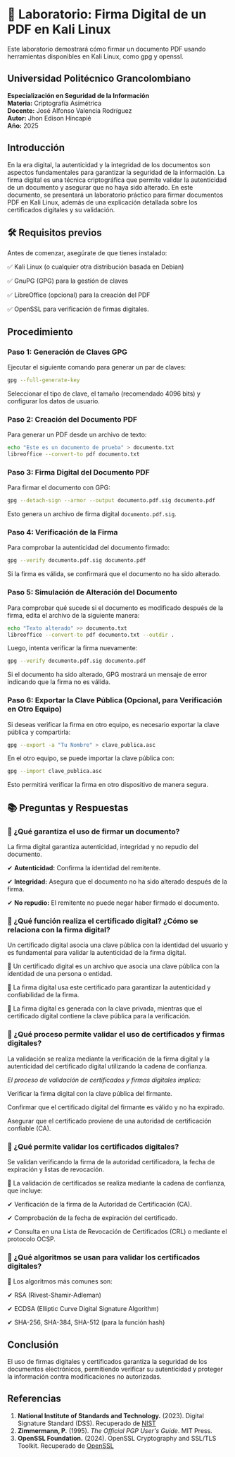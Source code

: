 # 🔬 Laboratorio: Firma Digital de un PDF en Kali Linux
Este laboratorio demostrará cómo firmar un documento PDF usando herramientas disponibles en Kali Linux, como gpg y openssl.

## **Universidad Politécnico Grancolombiano**  
**Especialización en Seguridad de la Información**  
**Materia:** Criptografía Asimétrica  
**Docente:** José Alfonso Valencia Rodríguez  
**Autor:** Jhon Edison Hincapié  
**Año:** 2025  

## Introducción

En la era digital, la autenticidad y la integridad de los documentos son aspectos fundamentales para garantizar la seguridad de la información. La firma digital es una técnica criptográfica que permite validar la autenticidad de un documento y asegurar que no haya sido alterado. En este documento, se presentará un laboratorio práctico para firmar documentos PDF en Kali Linux, además de una explicación detallada sobre los certificados digitales y su validación.




## 🛠 Requisitos previos

Antes de comenzar, asegúrate de que tienes instalado:

✅ Kali Linux (o cualquier otra distribución basada en Debian)

✅ GnuPG (GPG) para la gestión de claves

✅ LibreOffice (opcional) para la creación del PDF

✅ OpenSSL para verificación de firmas digitales.



## Procedimiento

### Paso 1: Generación de Claves GPG
Ejecutar el siguiente comando para generar un par de claves:
```bash
gpg --full-generate-key
```
Seleccionar el tipo de clave, el tamaño (recomendado 4096 bits) y configurar los datos de usuario.

### Paso 2: Creación del Documento PDF
Para generar un PDF desde un archivo de texto:
```bash
echo "Este es un documento de prueba" > documento.txt
libreoffice --convert-to pdf documento.txt
```

### Paso 3: Firma Digital del Documento PDF
Para firmar el documento con GPG:
```bash
gpg --detach-sign --armor --output documento.pdf.sig documento.pdf
```
Esto genera un archivo de firma digital `documento.pdf.sig`.

### Paso 4: Verificación de la Firma
Para comprobar la autenticidad del documento firmado:
```bash
gpg --verify documento.pdf.sig documento.pdf
```
Si la firma es válida, se confirmará que el documento no ha sido alterado.

### Paso 5: Simulación de Alteración del Documento
Para comprobar qué sucede si el documento es modificado después de la firma, edita el archivo de la siguiente manera:
```bash
echo "Texto alterado" >> documento.txt
libreoffice --convert-to pdf documento.txt --outdir .
```
Luego, intenta verificar la firma nuevamente:
```bash
gpg --verify documento.pdf.sig documento.pdf
```
Si el documento ha sido alterado, GPG mostrará un mensaje de error indicando que la firma no es válida.

### Paso 6: Exportar la Clave Pública (Opcional, para Verificación en Otro Equipo)
Si deseas verificar la firma en otro equipo, es necesario exportar la clave pública y compartirla:
```bash
gpg --export -a "Tu Nombre" > clave_publica.asc
```
En el otro equipo, se puede importar la clave pública con:
```bash
gpg --import clave_publica.asc
```
Esto permitirá verificar la firma en otro dispositivo de manera segura.



## 📚 Preguntas y Respuestas

### 📌 ¿Qué garantiza el uso de firmar un documento?

La firma digital garantiza autenticidad, integridad y no repudio del documento.

✔ **Autenticidad:** Confirma la identidad del remitente.

✔ **Integridad:** Asegura que el documento no ha sido alterado después de la firma.

✔ **No repudio:** El remitente no puede negar haber firmado el documento.


### 📌 ¿Qué función realiza el certificado digital? ¿Cómo se relaciona con la firma digital?

Un certificado digital asocia una clave pública con la identidad del usuario y es fundamental para validar la autenticidad de la firma digital.

🔹 Un certificado digital es un archivo que asocia una clave pública con la identidad de una persona o entidad.

🔹 La firma digital usa este certificado para garantizar la autenticidad y confiabilidad de la firma.

🔹 La firma digital es generada con la clave privada, mientras que el certificado digital contiene la clave pública para la verificación.


### 📌 ¿Qué proceso permite validar el uso de certificados y firmas digitales?

La validación se realiza mediante la verificación de la firma digital y la autenticidad del certificado digital utilizando la cadena de confianza.

*El proceso de validación de certificados y firmas digitales implica:*

Verificar la firma digital con la clave pública del firmante.

Confirmar que el certificado digital del firmante es válido y no ha expirado.

Asegurar que el certificado proviene de una autoridad de certificación confiable (CA).

### 📌 ¿Qué permite validar los certificados digitales?

Se validan verificando la firma de la autoridad certificadora, la fecha de expiración y listas de revocación.

🔹 La validación de certificados se realiza mediante la cadena de confianza, que incluye:

✔ Verificación de la firma de la Autoridad de Certificación (CA).

✔ Comprobación de la fecha de expiración del certificado.

✔ Consulta en una Lista de Revocación de Certificados (CRL) o mediante el protocolo OCSP.

### 📌 ¿Qué algoritmos se usan para validar los certificados digitales?

🔹 Los algoritmos más comunes son:

✔ RSA (Rivest-Shamir-Adleman)

✔ ECDSA (Elliptic Curve Digital Signature Algorithm)

✔ SHA-256, SHA-384, SHA-512 (para la función hash)


## Conclusión
El uso de firmas digitales y certificados garantiza la seguridad de los documentos electrónicos, permitiendo verificar su autenticidad y proteger la información contra modificaciones no autorizadas.


## Referencias

1. **National Institute of Standards and Technology.** (2023). Digital Signature Standard (DSS). Recuperado de [NIST](https://www.nist.gov)
2. **Zimmermann, P.** (1995). *The Official PGP User's Guide*. MIT Press.
3. **OpenSSL Foundation.** (2024). OpenSSL Cryptography and SSL/TLS Toolkit. Recuperado de [OpenSSL](https://www.openssl.org)

